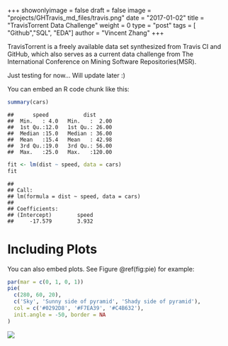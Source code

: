 +++
showonlyimage = false
draft = false
image = "projects/GHTravis_md_files/travis.png"
date = "2017-01-02"
title = "TravisTorrent Data Challenge"
weight = 0
type = "post"
tags = [
"Github","SQL",
"EDA"]
author = "Vincent Zhang"
+++

TravisTorrent is a freely available data set synthesized from Travis CI and GitHub, which also serves as a current data challenge from The International Conference on Mining Software Repositories(MSR).

<!--more-->
Just testing for now... Will update later :)

You can embed an R code chunk like this:

``` r
summary(cars)
```

    ##      speed           dist       
    ##  Min.   : 4.0   Min.   :  2.00  
    ##  1st Qu.:12.0   1st Qu.: 26.00  
    ##  Median :15.0   Median : 36.00  
    ##  Mean   :15.4   Mean   : 42.98  
    ##  3rd Qu.:19.0   3rd Qu.: 56.00  
    ##  Max.   :25.0   Max.   :120.00

``` r
fit <- lm(dist ~ speed, data = cars)
fit
```

    ## 
    ## Call:
    ## lm(formula = dist ~ speed, data = cars)
    ## 
    ## Coefficients:
    ## (Intercept)        speed  
    ##     -17.579        3.932

Including Plots
===============

You can also embed plots. See Figure @ref(fig:pie) for example:

``` r
par(mar = c(0, 1, 0, 1))
pie(
  c(280, 60, 20),
  c('Sky', 'Sunny side of pyramid', 'Shady side of pyramid'),
  col = c('#0292D8', '#F7EA39', '#C4B632'),
  init.angle = -50, border = NA
)
```

<img src="../GHTravis_md_files/figure-markdown_github/pie-1.png" class="img-responsive" style="display: block; margin: auto;" />
